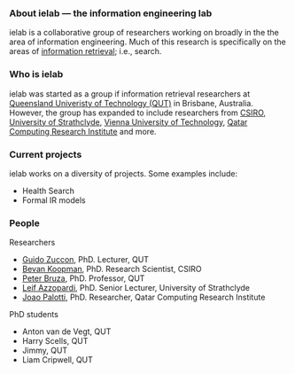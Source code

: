 ### About ielab &mdash; the information engineering lab
ielab is a collaborative group of researchers working on broadly in the the area of information engineering. Much of this research is specifically on the areas of [information retrieval](https://en.wikipedia.org/wiki/Information_retrieval); i.e., search.

### Who is ielab
ielab was started as a group if information retrieval researchers at [Queensland Univeristy of Technology (QUT)](http://www.qut.edu.au) in Brisbane, Australia. However, the group has expanded to include researchers from [CSIRO](http://csiro.au), [University of Strathclyde](https://www.strath.ac.uk/), [Vienna University of Technology](https://www.tuwien.ac.at/en/), [Qatar Computing Research Institute](http://www.qcri.com) and more.

### Current projects
ielab works on a diversity of projects. Some examples include:
* Health Search
* Formal IR models

### People

Researchers
* [Guido Zuccon](http:zuccon.net), PhD. Lecturer, QUT
* [Bevan Koopman](http://koopman.id.au), PhD. Research Scientist, CSIRO
* [Peter Bruza](http://staff.qut.edu.au/staff/bruza/), PhD. Professor, QUT
* [Leif Azzopardi](http://www.dcs.gla.ac.uk/~leif/), PhD. Senior Lecturer, University of Strathclyde
* [Joao Palotti](http://joaopalotti.com/), PhD. Researcher, Qatar Computing Research Institute

PhD students
* Anton van de Vegt, QUT
* Harry Scells, QUT
* Jimmy, QUT
* Liam Cripwell, QUT
